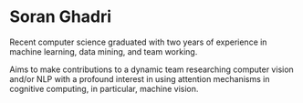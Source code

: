 <h1>Soran Ghadri</h1>
<p>Recent computer science graduated with two years of experience in machine learning, data mining, and team
  working.</p>
<p>Aims to make contributions to a dynamic team researching computer vision and/or NLP with a
profound interest in using attention mechanisms in cognitive computing, in particular,
  machine vision.</p>


<!--
**soran-ghadri/soran-ghadri** is a ✨ _special_ ✨ repository because its `README.md` (this file) appears on your GitHub profile.

[![Anurag's github stats](https://github-readme-stats.vercel.app/api?username=soran-ghadri&show_icons=true)](https://github.com/anuraghazra/github-readme-stats)

![](https://visitor-badge.laobi.icu/badge?page_id=soran-ghadri)
<img src="https://raw.githubusercontent.com/github/explore/80688e429a7d4ef2fca1e82350fe8e3517d3494d/topics/python/python.png" alt="Python" height="40" style="vertical-align:top; margin:4px">
--/>
